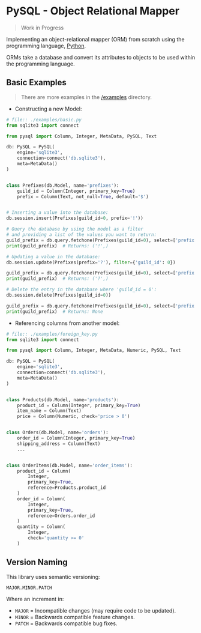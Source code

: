 # PySQL - Object Relational Mapper

> Work in Progress

Implementing an object-relational mapper (ORM) from scratch using the
programming language, [Python](https://www.python.org/).

ORMs take a database and convert its attributes to objects to be used within
the programming language.


## Basic Examples
> There are more examples in the [/examples](./examples/) directory.

* Constructing a new Model:

```python
# file:: ./examples/basic.py
from sqlite3 import connect

from pysql import Column, Integer, MetaData, PySQL, Text

db: PySQL = PySQL(
    engine='sqlite3',
    connection=connect('db.sqlite3'),
    meta=MetaData()
)


class Prefixes(db.Model, name='prefixes'):
    guild_id = Column(Integer, primary_key=True)
    prefix = Column(Text, not_null=True, default='$')


# Inserting a value into the database:
db.session.insert(Prefixes(guild_id=0, prefix='!'))

# Query the database by using the model as a filter
# and providing a list of the values you want to return:
guild_prefix = db.query.fetchone(Prefixes(guild_id=0), select=['prefix'])
print(guild_prefix)  # Returns: ('!',)

# Updating a value in the database:
db.session.update(Prefixes(prefix='?'), filter={'guild_id': 0})

guild_prefix = db.query.fetchone(Prefixes(guild_id=0), select=['prefix'])
print(guild_prefix)  # Returns: ('?',)

# Delete the entry in the database where 'guild_id = 0':
db.session.delete(Prefixes(guild_id=0))

guild_prefix = db.query.fetchone(Prefixes(guild_id=0), select=['prefix'])
print(guild_prefix)  # Returns: None
```

* Referencing columns from another model:

```python
# file:: ./examples/foreign_key.py
from sqlite3 import connect

from pysql import Column, Integer, MetaData, Numeric, PySQL, Text

db: PySQL = PySQL(
    engine='sqlite3',
    connection=connect('db.sqlite3'),
    meta=MetaData()
)


class Products(db.Model, name='products'):
    product_id = Column(Integer, primary_key=True)
    item_name = Column(Text)
    price = Column(Numeric, check='price > 0')


class Orders(db.Model, name='orders'):
    order_id = Column(Integer, primary_key=True)
    shipping_address = Column(Text)
    ...


class OrderItems(db.Model, name='order_items'):
    product_id = Column(
        Integer,
        primary_key=True,
        reference=Products.product_id
    )
    order_id = Column(
        Integer,
        primary_key=True,
        reference=Orders.order_id
    )
    quantity = Column(
        Integer,
        check='quantity >= 0'
    )
```


## Version Naming

This library uses semantic versioning:

    MAJOR.MINOR.PATCH

Where an increment in:
- `MAJOR` = Incompatible changes (may require code to be updated).
- `MINOR` = Backwards compatible feature changes.
- `PATCH` = Backwards compatible bug fixes.